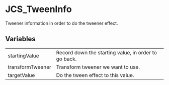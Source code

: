 # JCS_TweenInfo

Tweener information in order to do the tweener effect.

## Variables

<table>
<tr>
<td>startingValue</td>
<td>Record down the starting value, in order to go back.</td>
</tr>

<tr>
<td>transformTweener</td>
<td>Transform tweener we want to use.</td>
</tr>

<tr>
<td>targetValue</td>
<td>Do the tween effect to this value.</td>
</tr>
</table>
